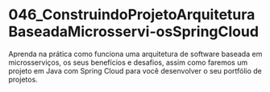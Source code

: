 # 046_ConstruindoProjetoArquiteturaBaseadaMicrosservi-osSpringCloud
Aprenda na prática como funciona uma arquitetura de software baseada em microsserviços, os seus benefícios e desafios, assim como faremos um projeto em Java com Spring Cloud para você desenvolver o seu portfólio de projetos.

